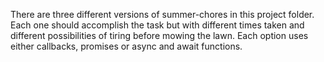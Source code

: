 There are three different versions of summer-chores in this project folder. Each one should accomplish the task but with different times taken and different possibilities of tiring before mowing the lawn. Each option uses either callbacks, promises or async and await functions. 